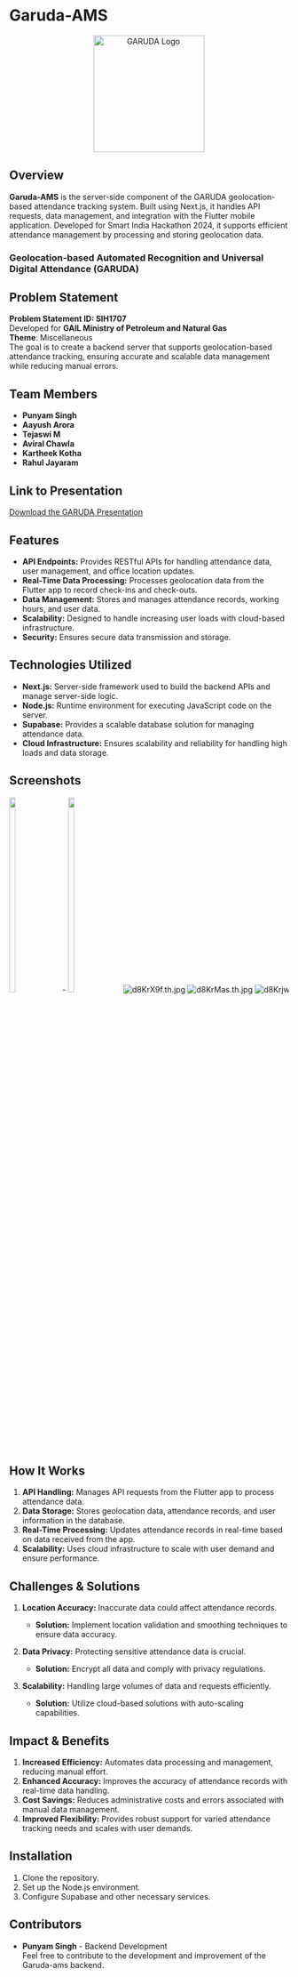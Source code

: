 # Garuda-AMS

<p align="center">
  <img src="https://iili.io/d80SBfV.md.png" alt="GARUDA Logo" width="200" height="210">
</p>

## Overview
**Garuda-AMS** is the server-side component of the GARUDA geolocation-based attendance tracking system. Built using Next.js, it handles API requests, data management, and integration with the Flutter mobile application. Developed for Smart India Hackathon 2024, it supports efficient attendance management by processing and storing geolocation data.

### Geolocation-based Automated Recognition and Universal Digital Attendance (GARUDA)

## Problem Statement
**Problem Statement ID: SIH1707**  
Developed for **GAIL Ministry of Petroleum and Natural Gas**  
**Theme**: Miscellaneous  
The goal is to create a backend server that supports geolocation-based attendance tracking, ensuring accurate and scalable data management while reducing manual errors.

## Team Members
- **Punyam Singh**
- **Aayush Arora**
- **Tejaswi M**
- **Aviral Chawla**
- **Kartheek Kotha**
- **Rahul Jayaram**

## Link to Presentation
[Download the GARUDA Presentation](https://drive.google.com/file/d/1hJ7mFn0K7-jhDQJfr9KjZnOag3Mc1QW2/view?usp=drive_link)

## Features

- **API Endpoints:** Provides RESTful APIs for handling attendance data, user management, and office location updates.
- **Real-Time Data Processing:** Processes geolocation data from the Flutter app to record check-ins and check-outs.
- **Data Management:** Stores and manages attendance records, working hours, and user data.
- **Scalability:** Designed to handle increasing user loads with cloud-based infrastructure.
- **Security:** Ensures secure data transmission and storage.

## Technologies Utilized

- **Next.js:** Server-side framework used to build the backend APIs and manage server-side logic.
- **Node.js:** Runtime environment for executing JavaScript code on the server.
- **Supabase:** Provides a scalable database solution for managing attendance data.
- **Cloud Infrastructure:** Ensures scalability and reliability for handling high loads and data storage.

## Screenshots


<div style="white-space: nowrap; overflow-x: auto; overflow-y: hidden; width: 100%; display: inline-block;">
  <img src="https://iili.io/d8Krhu4.th.jpg" alt="d8Krhu4.th.jpg" border="0"  style="width: 15%; height: 30%; margin-right: 20px; display: inline-block;">-
  <img src="https://iili.io/d8KrV8G.th.jpg" alt="d8KrV8G.th.jpg" border="0"  style="width: 15%; height: 30%; margin-right: 20px; display: inline-block;">
  <img src="https://iili.io/d8KrX9f.th.jpg" alt="d8KrX9f.th.jpg" border="0">
  <img src="https://iili.io/d8KrMas.th.jpg" alt="d8KrMas.th.jpg" border="0">
  <img src="https://iili.io/d8Krjwl.th.jpg" alt="d8Krjwl.th.jpg" border="0">
  <img src="https://iili.io/d8Krwt2.th.jpg" alt="d8Krwt2.th.jpg" border="0">
</div>

## How It Works

1. **API Handling:** Manages API requests from the Flutter app to process attendance data.
2. **Data Storage:** Stores geolocation data, attendance records, and user information in the database.
3. **Real-Time Processing:** Updates attendance records in real-time based on data received from the app.
4. **Scalability:** Uses cloud infrastructure to scale with user demand and ensure performance.

## Challenges & Solutions

1. **Location Accuracy:** Inaccurate data could affect attendance records.
   - **Solution:** Implement location validation and smoothing techniques to ensure data accuracy.
   
2. **Data Privacy:** Protecting sensitive attendance data is crucial.
   - **Solution:** Encrypt all data and comply with privacy regulations.

3. **Scalability:** Handling large volumes of data and requests efficiently.
   - **Solution:** Utilize cloud-based solutions with auto-scaling capabilities.

## Impact & Benefits

1. **Increased Efficiency:** Automates data processing and management, reducing manual effort.
2. **Enhanced Accuracy:** Improves the accuracy of attendance records with real-time data handling.
3. **Cost Savings:** Reduces administrative costs and errors associated with manual data management.
4. **Improved Flexibility:** Provides robust support for varied attendance tracking needs and scales with user demands.

## Installation

1. Clone the repository.
2. Set up the Node.js environment.
3. Configure Supabase and other necessary services.

## Contributors

- **Punyam Singh** - Backend Development  
Feel free to contribute to the development and improvement of the Garuda-ams backend.
